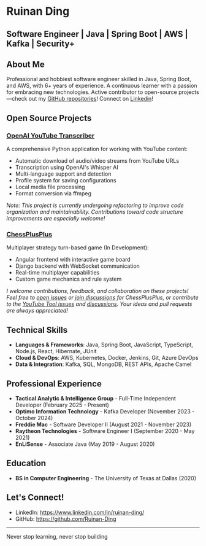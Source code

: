 # Ruinan Ding
## Software Engineer | Java | Spring Boot | AWS | Kafka | Security+

## About Me
Professional and hobbiest software engineer skilled in Java, Spring Boot, and AWS, with 6+ years of experience. A continuous learner with a passion for embracing new technologies. Active contributor to open-source projects—check out my [GitHub repositories](https://github.com/Ruinan-Ding?tab=repositories)! Connect on [Linkedin](https://www.linkedin.com/in/ruinan-ding/)!

## Open Source Projects
### [OpenAI YouTube Transcriber](https://github.com/Ruinan-Ding/OpenAI-YouTube-Transcriber)
A comprehensive Python application for working with YouTube content:
- Automatic download of audio/video streams from YouTube URLs
- Transcription using OpenAI's Whisper AI
- Multi-language support and detection
- Profile system for saving configurations
- Local media file processing
- Format conversion via ffmpeg

*Note: This project is currently undergoing refactoring to improve code organization and maintainability. Contributions toward code structure improvements are especially welcome!*

### [ChessPlusPlus](https://github.com/Ruinan-Ding/ChessPlusPlus)
Multiplayer strategy turn-based game (In Development):
- Angular frontend with interactive game board
- Django backend with WebSocket communication
- Real-time multiplayer capabilities
- Custom game mechanics and rule system

*I welcome contributions, feedback, and collaboration on these projects! Feel free to [open issues](https://github.com/Ruinan-Ding/ChessPlusPlus/issues) or [join discussions](https://github.com/Ruinan-Ding/ChessPlusPlus/discussions) for ChessPlusPlus, or contribute to the [YouTube Tool issues](https://github.com/Ruinan-Ding/OpenAI-Whisper-YouTube-Downloader-Translator-Transcriber-Multi-Tool/issues) and [discussions](https://github.com/Ruinan-Ding/OpenAI-Whisper-YouTube-Downloader-Translator-Transcriber-Multi-Tool/discussions). Your ideas and pull requests are always appreciated!*

## Technical Skills
- **Languages & Frameworks**: Java, Spring Boot, JavaScript, TypeScript, Node.js, React, Hibernate, JUnit
- **Cloud & DevOps**: AWS, Kubernetes, Docker, Jenkins, Git, Azure DevOps
- **Data & Integration**: Kafka, SQL, MongoDB, REST APIs, Apache Camel

## Professional Experience
- **Tactical Analytic & Intelligence Group** - Full-Time Independent Developer (February 2025 - Present)
- **Optimo Information Technology** - Kafka Developer (November 2023 - October 2024)
- **Freddie Mac** - Software Developer II (August 2021 - November 2023)
- **Raytheon Technologies** - Software Engineer I (September 2020 - May 2021)
- **EnLiSense** - Associate Java (May 2019 - August 2020)

## Education
- **BS in Computer Engineering** - The University of Texas at Dallas (2020)

## Let's Connect!
- LinkedIn: https://www.linkedin.com/in/ruinan-ding/
- GitHub: https://github.com/Ruinan-Ding

---
Never stop learning, never stop building